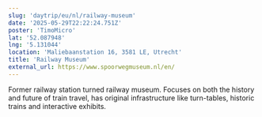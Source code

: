 ```yaml
---
slug: 'daytrip/eu/nl/railway-museum'
date: '2025-05-29T22:22:24.751Z'
poster: 'TimoMicro'
lat: '52.087948'
lng: '5.131044'
location: 'Maliebaanstation 16, 3581 LE, Utrecht'
title: 'Railway Museum'
external_url: https://www.spoorwegmuseum.nl/en/
---
```

Former railway station turned railway museum. Focuses on both the history and future of train travel, has original infrastructure like turn-tables, historic trains and interactive exhibits.